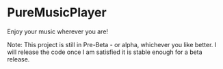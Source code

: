 # PureMusicPlayer
Enjoy your music wherever you are!

Note: This project is still in Pre-Beta - or alpha, whichever you like better.
I will release the code once I am satisfied it is stable enough for a beta release.
